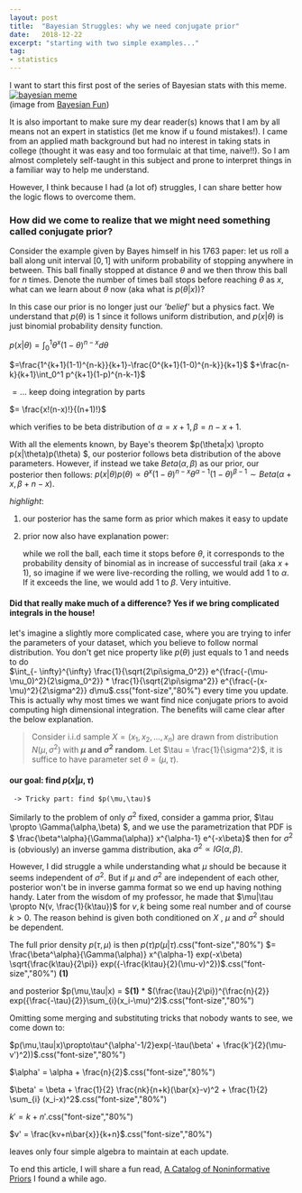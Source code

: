 ```yaml
---
layout: post
title:  "Bayesian Struggles: why we need conjugate prior"
date:   2018-12-22
excerpt: "starting with two simple examples..."
tag:
- statistics
---
```


I want to start this first post of the series of Bayesian stats with this meme.
<a href="{{ site.url }}/images/bayesfun.png"><img src="{{ site.url }}/images/bayesfun.png" alt="bayesian meme"></a>  
(image from [Bayesian Fun](https://www2.isye.gatech.edu/~brani/isyebayes/jokes.html))

It is also important to make sure my dear reader(s) knows that I am by all means not an expert in statistics (let me know if u found mistakes!). I came from an applied math background but had no interest in taking stats in college (thought it was easy and too formulaic at that time, naive!!). So I am almost completely self-taught in this subject and prone to interpret things in a familiar way to help me understand. 

However, I  think because I had (a lot of) struggles, I can share better how the logic flows to overcome them.



### How did we come to realize that we might need something called conjugate prior?

Consider the example given by Bayes himself in his 1763 paper: let us roll a ball along unit interval $[0,1]$ with uniform probability of stopping anywhere in between. 
This ball finally stopped at distance $\theta$ and we then throw this ball for $n$ times. Denote the number of times ball stops before reaching 
$\theta$ as $x$, what can we learn about $\theta$ now (aka what is $p(\theta|x)$)?

In this case our prior is no longer just our *'belief'* but a physics fact. We understand that $p(\theta)$ is 1 since it follows uniform distribution, 
and $p(x|\theta)$ is just binomial probability density function.

$p(x|\theta) = \int_{0}^{1} \theta^x (1-\theta)^{n-x} d\theta$ 

$=\frac{1^{k+1}(1-1)^{n-k}}{k+1}-\frac{0^{k+1}(1-0)^{n-k}}{k+1}$
$+\frac{n-k}{k+1}\int_0^1 p^{k+1}(1-p)^{n-k-1}$	 

$=  ...$ keep doing integration by parts

$= \frac{x!(n-x)!}{(n+1)!}$



which verifies to be beta distribution of $\alpha = x+1, \beta = n-x+1$.

With all the elements known, by Baye's theorem $p(\theta|x) \propto p(x|\theta)p(\theta) $, our posterior follows beta distribution of the above parameters.
However, if instead we take $Beta(\alpha,\beta)$ as our prior, our posterior then follows:
$p(x|\theta)p(\theta) \propto \theta^x(1-\theta)^{n-x}\theta^{\alpha-1}(1-\theta)^{\beta-1} \sim Beta(\alpha+x,\beta+n-x)$.



*highlight*:

1. our posterior has the same form as prior which makes it easy to update

2. prior now also have explanation power: 

   while we roll the ball, each time it stops before $\theta$, it corresponds to the probability density of binomial as in increase of successful trail (aka $x+1$),
   so imagine if we were live-recording the rolling, we would add 1 to $\alpha$.  If it exceeds the line, we would add 1 to $\beta$.  Very intuitive.



#### Did that really make much of a difference? Yes if we bring complicated integrals in the house!

let's imagine a slightly more complicated case, where you are trying to infer the parameters of your dataset, which you believe to follow normal distribution. 
You don't get nice property like $p(\theta)$ just equals to 1 and needs to do  
$\int_{- \infty}^{\infty} \frac{1}{\sqrt{2\pi\sigma_0^2}} e^{\frac{-(\mu-\mu_0)^2}{2\sigma_0^2}} * \frac{1}{\sqrt{2\pi\sigma^2}} e^{\frac{-(x-\mu)^2}{2\sigma^2}} d\mu$.css("font-size","80%")
 every time you update. This is actually why most times we want find nice conjugate priors to avoid computing high dimensional integration. The benefits will came clear after the below explanation.



> Consider i.i.d sample $X = (x_1,x_2, ..., x_n)$ are drawn from distribution  $N(\mu,\sigma^2)$ with **$\mu$ and $\sigma^2$ random**. Let $\tau = \frac{1}{\sigma^2}$, it is suffice to have parameter set $\theta = (\mu, \tau)$. 

#### our goal: find $p(x|\mu,\tau)$

     -> Tricky part: find $p(\mu,\tau)$

Similarly to the problem of only $\sigma^2$ fixed, consider a gamma prior, $\tau \propto \Gamma(\alpha,\beta) $, and we use the parametrization that PDF is $ \frac{\beta^\alpha}{\Gamma(\alpha)} x^{\alpha-1} e^{-x\beta}$ then for $\sigma^2$ is (obviously) an inverse gamma distribution, aka $\sigma^2 \propto IG(\alpha,\beta)$.

However, I did struggle a while understanding what $\mu$ should be because it seems independent of $\sigma^2$. 
But if $\mu$ and $\sigma^2$ are independent of each other, posterior won't be in inverse gamma format so we end up having nothing handy. 
Later from the wisdom of my professor, he made that $\mu|\tau \propto N(v, \frac{1}{k\tau})$ for $v, k$ being some real number and of course $k>0$. 
The reason behind is given both conditioned on $X$ , $\mu$ and $\sigma^2$ should be dependent. 

The full prior density $p(\tau,\mu)$ is then $p(\tau)p(\mu|\tau)$.css("font-size","80%")
$= \frac{\beta^\alpha}{\Gamma(\alpha)} x^{\alpha-1} exp(-x\beta) \sqrt{\frac{k\tau}{2\pi}} exp({-\frac{k\tau}{2}(\mu-v)^2})$.css("font-size","80%") **(1)**

and posterior $p(\mu,\tau|x) = $**(1)** * $(\frac{\tau}{2\pi})^{\frac{n}{2}} exp({\frac{-\tau}{2}}\sum_{i}(x_i-\mu)^2)$.css("font-size","80%")

Omitting some merging and substituting tricks that nobody wants to see, we come down to:

$p(\mu,\tau|x)\propto\tau^{\alpha'-1/2}exp(-\tau(\beta' + \frac{k'}{2}(\mu-v')^2))$.css("font-size","80%")

$\alpha' = \alpha + \frac{n}{2}$.css("font-size","80%")

$\beta' = \beta + \frac{1}{2} \frac{nk}{n+k}(\bar{x}-v)^2 + \frac{1}{2} \sum_{i} (x_i-x)^2$.css("font-size","80%")

$k' = k+n'$.css("font-size","80%")

$v' = \frac{kv+n\bar{x}}{k+n}$.css("font-size","80%")

leaves only four simple algebra to maintain at each update.


To end this article, I will share a fun read, [A Catalog of Noninformative Priors](http://www.stats.org.uk/priors/noninformative/YangBerger1998.pdf) I found a while ago. 

